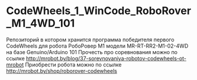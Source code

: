 # CodeWheels_1_WinCode_RoboRover_M1_4WD_101
Репозиторий в котором хранится программа победителя первого CodeWheels для робота РобоРовер М1 модели MR-RT-RR2-M1-02-4WD на базе Genuino/Arduino 101 
Прочесть про соревнования можно по ссылке http://mrobot.by/blog/37-sorevnovaniya-robotov-codewheels-ot-mrobot
Приобрести робота можно по ссылке http://mrobot.by/shop/roborover-codewheels
